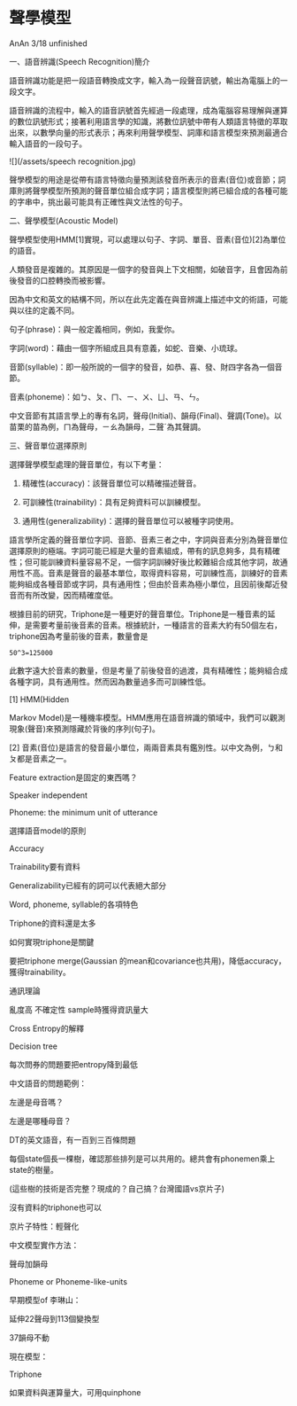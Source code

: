 # 聲學模型

AnAn 3/18 unfinished

一、語音辨識\(Speech Recognition\)簡介

語音辨識功能是把一段語音轉換成文字，輸入為一段聲音訊號，輸出為電腦上的一段文字。

語音辨識的流程中，輸入的語音訊號首先經過一段處理，成為電腦容易理解與運算的數位訊號形式；接著利用語言學的知識，將數位訊號中帶有人類語言特徵的萃取出來，以數學向量的形式表示；再來利用聲學模型、詞庫和語言模型來預測最適合輸入語音的一段句子。 

![](/assets/speech recognition.jpg)

聲學模型的用途是從帶有語言特徵向量預測該發音所表示的音素\(音位\)或音節；詞庫則將聲學模型所預測的聲音單位組合成字詞；語言模型則將已組合成的各種可能的字串中，挑出最可能具有正確性與文法性的句子。

二、聲學模型\(Acoustic Model\)

聲學模型使用HMM\[1\]實現，可以處理以句子、字詞、單音、音素\(音位\)\[2\]為單位的語音。

人類發音是複雜的。其原因是一個字的發音與上下文相關，如破音字，且會因為前後發音的口腔轉換而被影響。

因為中文和英文的結構不同，所以在此先定義在與音辨識上描述中文的術語，可能與以往的定義不同。

句子\(phrase\)：與一般定義相同，例如，我愛你。

字詞\(word\)：藉由一個字所組成且具有意義，如蛇、音樂、小琉球。

音節\(syllable\)：即一般所說的一個字的發音，如恭、喜、發、財四字各為一個音節。

音素\(phoneme\)：如ㄅ、ㄆ、ㄇ、ㄧ、ㄨ、ㄩ、ㄢ、ㄣ。

中文音節有其語言學上的專有名詞，聲母\(Initial\)、韻母\(Final\)、聲調\(Tone\)。以苗栗的苗為例，ㄇ為聲母，ㄧㄠ為韻母，二聲ˊ為其聲調。

三、聲音單位選擇原則

選擇聲學模型處理的聲音單位，有以下考量：

1. 精確性\(accuracy\)：該聲音單位可以精確描述聲音。

2. 可訓練性\(trainability\)：具有足夠資料可以訓練模型。

3. 通用性\(generalizability\)：選擇的聲音單位可以被種字詞使用。

語言學所定義的聲音單位字詞、音節、音素三者之中，字詞與音素分別為聲音單位選擇原則的極端。字詞可能已經是大量的音素組成，帶有的訊息夠多，具有精確性；但可能訓練資料量容易不足，一個字詞訓練好後比較難組合成其他字詞，故通用性不高。音素是聲音的最基本單位，取得資料容易，可訓練性高，訓練好的音素能夠組成各種音節或字詞，具有通用性；但由於音素為極小單位，且因前後鄰近發音而有所改變，因而精確度低。

根據目前的研究，Triphone是一種更好的聲音單位。Triphone是一種音素的延伸，是需要考量前後音素的音素。根據統計，一種語言的音素大約有50個左右，triphone因為考量前後的音素，數量會是

```
50^3=125000
```

此數字遠大於音素的數量，但是考量了前後發音的過渡，具有精確性；能夠組合成各種字詞，具有通用性。然而因為數量過多而可訓練性低。

\[1\] HMM\(Hidden

Markov Model\)是一種機率模型。HMM應用在語音辨識的領域中，我們可以觀測現象\(聲音\)來預測隱藏於背後的序列\(句子\)。

\[2\] 音素\(音位\)是語言的發音最小單位，兩兩音素具有鑑別性。以中文為例，ㄅ和ㄆ都是音素之一。

Feature extraction是固定的東西嗎？

Speaker independent

Phoneme: the minimum unit of utterance

選擇語音model的原則

Accuracy

Trainability要有資料

Generalizability已經有的詞可以代表絕大部分

Word, phoneme, syllable的各項特色

Triphone的資料還是太多

如何實現triphone是關鍵

要把triphone merge\(Gaussian 的mean和covariance也共用\)，降低accuracy，獲得trainability。

通訊理論

亂度高 不確定性 sample時獲得資訊量大

Cross Entropy的解釋

Decision tree

每次問券的問題要把entropy降到最低

中文語音的問題範例：

左邊是母音嗎？

左邊是哪種母音？

DT的英文語音，有一百到三百條問題

每個state個長一棵樹，確認那些排列是可以共用的。總共會有phonemen乘上state的樹量。

\(這些樹的技術是否完整？現成的？自己搞？台灣國語vs京片子\)

沒有資料的triphone也可以

京片子特性：輕聲化

中文模型實作方法：

聲母加韻母

Phoneme or Phoneme-like-units

早期模型of 李琳山：

延伸22聲母到113個變換型

37韻母不動

現在模型：

Triphone

如果資料與運算量大，可用quinphone

